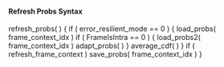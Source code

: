 #### Refresh Probs Syntax

<div class="syntax">
refresh_probs( ) {
    if ( error_resilient_mode == 0 ) {
        load_probs( frame_context_idx )
        if ( FrameIsIntra == 0 ) {
            load_probs2( frame_context_idx )
            adapt_probs( )
        }
        average_cdf( )
    }
    if ( refresh_frame_context )
        save_probs( frame_context_idx )
}
</div>

